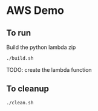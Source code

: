 # AWS Demo

## To run
Build the python lambda zip

 ```bash
./build.sh
```

TODO: create the lambda function

## To cleanup

```bash
./clean.sh
```